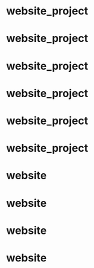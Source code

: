 # website_project
# website_project
# website_project
# website_project
# website_project
# website_project
# website
# website
# website
# website
